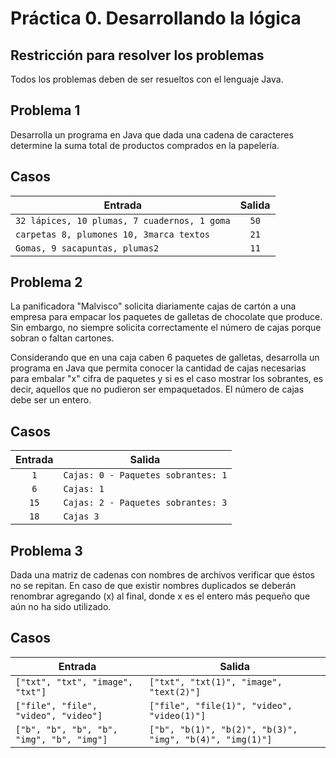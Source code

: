 # Práctica 0. Desarrollando la lógica

## Restricción para resolver los problemas
Todos los problemas deben de ser resueltos con el lenguaje Java.


## Problema 1

Desarrolla un programa en Java que dada una cadena de caracteres determine la suma total de productos comprados en la papelería.

## Casos
| Entrada | Salida |
| ------- | :------: |
| ``` 32 lápices, 10 plumas, 7 cuadernos, 1 goma ``` | ``` 50 ``` | 
| ``` carpetas 8, plumones 10, 3marca textos ``` | ``` 21 ``` | 
| ``` Gomas, 9 sacapuntas, plumas2 ``` | ``` 11 ``` | 

## Problema 2

La panificadora "Malvisco" solicita diariamente cajas de cartón a una empresa para empacar los paquetes de galletas de chocolate que produce. Sin embargo, no siempre solicita correctamente el número de cajas porque sobran o faltan cartones.

Considerando que en una caja caben 6 paquetes de galletas, desarrolla un programa en Java que permita conocer la cantidad de cajas necesarias para embalar "x" cifra de paquetes y si es el caso mostrar los sobrantes, es decir, aquellos que no pudieron ser empaquetados. El número de cajas debe ser un entero.

## Casos
| Entrada | Salida |
| :-------: | ------ |
| ``` 1 ``` | ``` Cajas: 0 - Paquetes sobrantes: 1 ```| 
| ``` 6 ``` | ``` Cajas: 1 ```| 
| ``` 15 ``` | ``` Cajas: 2 - Paquetes sobrantes: 3 ```| 
| ``` 18 ``` | ``` Cajas 3 ```| 

## Problema 3

Dada una matriz de cadenas con nombres de archivos verificar que éstos no se repitan. En caso de que existir nombres duplicados se deberán renombrar agregando (x) al final, donde x es el entero más pequeño que aún no ha sido utilizado.

## Casos
| Entrada | Salida |
| ------- | ------ |
| ``` ["txt", "txt", "image", "txt"] ``` | ``` ["txt", "txt(1)", "image", "text(2)"] ```  | 
| ``` ["file", "file", "video", "video"] ``` | ``` ["file", "file(1)", "video", "video(1)"] ``` | 
| ``` ["b", "b", "b", "b", "img", "b", "img"] ``` | ``` ["b", "b(1)", "b(2)", "b(3)", "img", "b(4)", "img(1)"] ``` | 